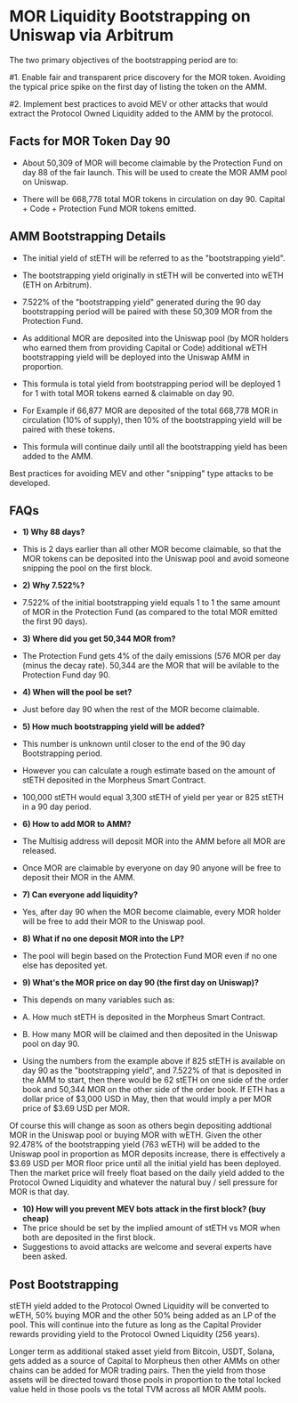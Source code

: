 # MOR Liquidity Bootstrapping on Uniswap via Arbitrum
The two primary objectives of the bootstrapping period are to: 

#1. Enable fair and transparent price discovery for the MOR token. Avoiding the typical price spike on the first day of listing the token on the AMM.

#2. Implement best practices to avoid MEV or other attacks that would extract the Protocol Owned Liquidity added to the AMM by the protocol.

## Facts for MOR Token Day 90
- About 50,309 of MOR will become claimable by the Protection Fund on day 88 of the fair launch. This will be used to create the MOR AMM pool on Uniswap.

- There will be 668,778 total MOR tokens in circulation on day 90. Capital + Code + Protection Fund MOR tokens emitted.

## AMM Bootstrapping Details
- The initial yield of stETH will be referred to as the "bootstrapping yield".

- The bootstrapping yield originally in stETH will be converted into wETH (ETH on Arbitrum).

- 7.522% of the "bootstrapping yield" generated during the 90 day bootstrapping period will be paired with these 50,309 MOR from the Protection Fund.

- As additional MOR are deposited into the Uniswap pool (by MOR holders who earned them from providing Capital or Code) additional wETH bootstrapping yield will be deployed into the Uniswap AMM in proportion.

- This formula is total yield from bootstrapping period will be deployed 1 for 1 with total MOR tokens earned & claimable on day 90.

- For Example if 66,877 MOR are deposited of the total 668,778 MOR in circulation (10% of supply), then 10% of the bootstrapping yield will be paired with these tokens. 

- This formula will continue daily until all the bootstrapping yield has been added to the AMM.

Best practices for avoiding MEV and other "snipping" type attacks to be developed.

## FAQs

- **1) Why 88 days?**
- This is 2 days earlier than all other MOR become claimable, so that the MOR tokens can be deposited into the Uniswap pool and avoid someone snipping the pool on the first block.

- **2) Why 7.522%?**
- 7.522% of the initial bootstrapping yield equals 1 to 1 the same amount of MOR in the Protection Fund (as compared to the total MOR emitted the first 90 days).

- **3) Where did you get 50,344 MOR from?**
- The Protection Fund gets 4% of the daily emissions (576 MOR per day (minus the decay rate). 50,344 are the MOR that will be avilable to the Protection Fund day 90.

- **4) When will the pool be set?**
- Just before day 90 when the rest of the MOR become claimable.

- **5) How much bootstrapping yield will be added?**
- This number is unknown until closer to the end of the 90 day Bootstrapping period.
- However you can calculate a rough estimate based on the amount of stETH deposited in the Morpheus Smart Contract.
- 100,000 stETH would equal 3,300 stETH of yield per year or 825 stETH in a 90 day period.

- **6) How to add MOR to AMM?**
- The Multisig address will deposit MOR into the AMM before all MOR are released.
- Once MOR are claimable by everyone on day 90 anyone will be free to deposit their MOR in the AMM.

- **7) Can everyone add liquidity?**
- Yes, after day 90 when the MOR become claimable, every MOR holder will be free to add their MOR to the Uniswap pool.

- **8) What if no one deposit MOR into the LP?**
- The pool will begin based on the Protection Fund MOR even if no one else has deposited yet.

- **9) What's the MOR price on day 90 (the first day on Uniswap)?**
- This depends on many variables such as: 
- A. How much stETH is deposited in the Morpheus Smart Contract.
- B. How many MOR will be claimed and then deposited in the Uniswap pool on day 90.
  
- Using the numbers from the example above if 825 stETH is available on day 90 as the "bootstrapping yield", and 7.522% of that is deposited in the AMM to start, then there would be 62 stETH on one side of the order book and 50,344 MOR on the other side of the order book. If ETH has a dollar price of $3,000 USD in May, then that would imply a per MOR price of $3.69 USD per MOR. 

Of course this will change as soon as others begin depositing addtional MOR in the Uniswap pool or buying MOR with wETH.
Given the other 92.478% of the bootstrapping yield (763 wETH) will be added to the Uniswap pool in proportion as MOR deposits increase, there is effectively a $3.69 USD per MOR floor price until all the initial yield has been deployed. Then the market price will freely float based on the daily yield added to the Protocol Owned Liquidity and whatever the natural buy / sell pressure for MOR is that day.

- **10) How will you prevent MEV bots attack in the first block? (buy cheap)**
- The price should be set by the implied amount of stETH vs MOR when both are deposited in the first block.
- Suggestions to avoid attacks are welcome and several experts have been asked.

## Post Bootstrapping

stETH yield added to the Protocol Owned Liquidity will be converted to wETH, 50% buying MOR and the other 50% being added as an LP of the pool. This will continue into the future as long as the Capital Provider rewards providing yield to the Protocol Owned Liquidity (256 years).

Longer term as additional staked asset yield from Bitcoin, USDT, Solana, gets added as a source of Capital to Morpheus then other AMMs on other chains can be added for MOR trading pairs. Then the yield from those assets will be directed toward those pools in proportion to the total locked value held in those pools vs the total TVM across all MOR AMM pools.
